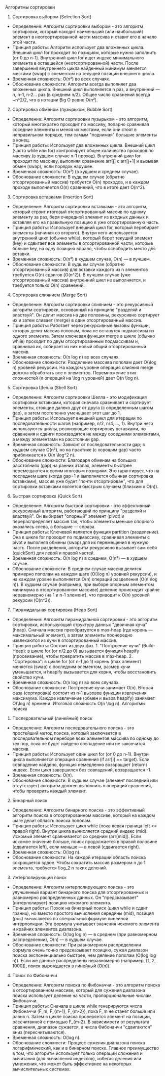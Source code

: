 Алгоритмы сортировки
1. Сортировка выбором (Selection Sort)
 * Определение: Алгоритм сортировки выбором - это алгоритм сортировки, который находит наименьший (или наибольший) элемент в неотсортированной части массива и ставит его в начало этой части.
 * Принцип работы: Алгоритм использует два вложенных цикла. Внешний цикл for проходит по позициям, которые нужно заполнить (от 0 до n-1). Внутренний цикл for ищет индекс минимального элемента в оставшейся (неотсортированной) части. После завершения внутреннего цикла найденный минимум меняется местами (swap) с элементом на текущей позиции внешнего цикла.
 * Временная сложность: O(n²) во всех случаях.
 * Обоснование сложности: Алгоритм всегда выполняет два вложенных цикла. Внешний цикл выполняется n раз, а внутренний — n, n-1, n-2... раз (в среднем n/2). Общее число сравнений всегда ~n^2/2, что в нотации Big O равно O(n²).
2. Сортировка обменом (пузырьком, Bubble Sort)
 * Определение: Алгоритм сортировки пузырьком - это алгоритм, который многократно проходит по массиву, попарно сравнивая соседние элементы и меняя их местами, если они стоят в неправильном порядке, тем самым "поднимая" большие элементы в конец.
 * Принцип работы: Использует два вложенных цикла. Внешний цикл (часто while или for) контролирует общее количество проходов по массиву (в худшем случае n-1 проход). Внутренний цикл for проходит по массиву, выполняя сравнение arr[j] с arr[j+1] и вызывая обмен (swap), если порядок нарушен.
 * Временная сложность: O(n²) (в худшем и среднем случае).
 * Обоснование сложности: В худшем случае (обратно отсортированный массив) требуется O(n) проходов, и в каждом проходе выполняется O(n) сравнений, что в итоге дает O(n^2).
3. Сортировка вставками (Insertion Sort)
 * Определение: Алгоритм сортировки вставками - это алгоритм, который строит итоговый отсортированный массив по одному элементу за раз, беря очередной элемент из входных данных и вставляя его на правильную позицию в уже отсортированную часть.
 * Принцип работы: Использует внешний цикл for, который перебирает элементы (начиная со второго). Внутри него используется внутренний цикл (обычно while), который берет текущий элемент (key) и сдвигает все элементы в отсортированной части, которые больше key, на одну позицию вправо, чтобы освободить место для вставки.
 * Временная сложность: O(n²) в худшем случае, O(n) — в лучшем.
 * Обоснование сложности: В худшем случае (обратно отсортированный массив) для вставки каждого из n элементов требуется O(n) сдвигов (O(n^2)). В лучшем случае (уже отсортированный массив) внутренний цикл не выполняется, и требуется только O(n) сравнений.
4. Сортировка слиянием (Merge Sort)
 * Определение: Алгоритм сортировки слиянием - это рекурсивный алгоритм сортировки, основанный на принципе "разделяй и властвуй". Он делит массив на две половины, рекурсивно сортирует их и затем сливает (merge) в один отсортированный массив.
 * Принцип работы: Работает через рекурсивные вызовы функции, которая делит массив пополам, пока не останутся подмассивы из одного элемента. Затем ключевая функция merge в цикле (обычно while) проходит по двум отсортированным подмассивам и, сравнивая их, собирает из них новый общий отсортированный массив.
 * Временная сложность: O(n log n) во всех случаях.
 * Обоснование сложности: Разделение массива пополам дает O(\log n) уровней рекурсии. На каждом уровне операция слияния merge должна обработать все n элементов. Перемножение этих сложностей (n операций на \log n уровней) дает O(n \log n).
5. Сортировка Шелла (Shell Sort)
 * Определение: Алгоритм сортировки Шелла - это модификация сортировки вставками, которая сначала сравнивает и сортирует элементы, стоящие далеко друг от друга (с определенным шагом gap), а затем постепенно уменьшает этот шаг до 1.
 * Принцип работы: Использует внешний цикл для итерации по последовательности шагов (например, n/2, n/4, ..., 1). Внутри него используются циклы, реализующие сортировку вставками, но сравнения и сдвиги производятся не между соседними элементами, а между элементами на расстоянии gap.
 * Временная сложность: Зависит от последовательности gap; в худшем случае O(n²), но на практике (с хорошим gap) часто приближается к O(n \log^2 n).
 * Обоснование сложности: Благодаря обменам на больших расстояниях (gap) на ранних этапах, элементы быстрее перемещаются к своим итоговым позициям. Это гарантирует, что на последнем шаге (когда gap=1 и выполняется обычная сортировка вставками), массив уже будет "почти отсортирован", что для сортировки вставками является быстрым случаем (близким к O(n)).
6. Быстрая сортировка (Quick Sort)
 * Определение: Алгоритм быстрой сортировки - это эффективный рекурсивный алгоритм, работающий по принципу "разделяй и властвуй". Он выбирает "опорный" элемент (pivot) и перераспределяет массив так, чтобы элементы меньше опорного оказались слева, а большие — справа.
 * Принцип работы: Ключевой является функция partition (разделение). Она в цикле for проходит по подмассиву, сравнивая элементы с pivot и выполняя обмены (swap) для их перемещения в нужную часть. После разделения, алгоритм рекурсивно вызывает сам себя (quickSort) для левой и правой частей.
 * Временная сложность: O(n log n) в среднем, O(n²) — в худшем случае.
 * Обоснование сложности: В среднем случае массив делится примерно пополам на каждом шаге (O(\log n) уровней рекурсии), и на каждом уровне выполняется O(n) операций разделения (O(n \log n)). В худшем случае (например, при выборе опорным элементом минимума в отсортированном массиве) деление происходит крайне неравномерно (на 1 и n-1 элемент), что приводит к O(n) уровней рекурсии (O(n^2)).
7. Пирамидальная сортировка (Heap Sort)
 * Определение: Алгоритм пирамидальной сортировки - это алгоритм сортировки, использующий структуру данных "двоичная куча" (heap). Сначала массив преобразуется в max-heap (где корень — максимальный элемент), а затем элементы поочередно извлекаются из кучи в отсортированный массив.
 * Принцип работы: Состоит из двух фаз. 1. "Построение кучи" (Build-Heap): в цикле for (от n/2 до 0) вызывается функция heapify (просеивание), чтобы превратить массив в max-heap. 2. "Сортировка": в цикле for (от n-1 до 1) корень (max элемент) меняется (swap) с последним элементом, размер кучи уменьшается, и heapify вызывается для корня, чтобы восстановить свойство кучи.
 * Временная сложность: O(n log n) во всех случаях.
 * Обоснование сложности: Построение кучи занимает O(n). Вторая фаза (сортировка) состоит из n-1 вызовов функции извлечения максимума. Каждое извлечение (обмен и вызов heapify) занимает O(\log n) времени. Итоговая сложность O(n \log n).
Алгоритмы поиска
1. Последовательный (линейный) поиск
 * Определение: Алгоритм последовательного поиска - это простейший метод поиска, который заключается в последовательном переборе всех элементов массива по одному до тех пор, пока не будет найдено совпадение или не закончится массив.
 * Принцип работы: Использует один цикл for (от 0 до n-1). Внутри цикла выполняется операция сравнения (if arr[i] == target). Если совпадение найдено, функция немедленно возвращает (return) индекс. Если цикл завершился без совпадений, возвращается -1.
 * Временная сложность: O(n).
 * Обоснование сложности: В худшем случае (элемент последний или отсутствует) алгоритм должен выполнить n операций сравнения, чтобы проверить каждый элемент.
2. Бинарный поиск
 * Определение: Алгоритм бинарного поиска - это эффективный алгоритм поиска в отсортированном массиве, который на каждом шаге делит область поиска пополам.
 * Принцип работы: Использует цикл while (пока левая граница left <= правой right). Внутри цикла вычисляется средний индекс (mid). Искомый элемент сравнивается со средним (arr[mid]). Если искомое значение больше, поиск продолжается в правой половине (сдвигается left), если меньше — в левой (сдвигается right).
 * Временная сложность: O(log n).
 * Обоснование сложности: На каждой итерации область поиска сокращается вдвое. Чтобы сократить массив размером n до 1 элемента, требуется \log_2 n таких делений.
3. Интерполирующий поиск
 * Определение: Алгоритм интерполирующего поиска - это улучшенный вариант бинарного поиска для отсортированных и равномерно распределенных данных. Он "предсказывает" (интерполирует) позицию искомого элемента.
 * Принцип работы: Похож на бинарный поиск (цикл while и сдвиг границ), но вместо простого вычисления середины (mid), позиция (pos) вычисляется по специальной формуле линейной интерполяции. Эта формула учитывает значения искомого элемента и крайних элементов диапазона.
 * Временная сложность: O(log log n) — в среднем (при равномерном распределении), O(n) — в худшем случае.
 * Обоснование сложности: При равномерном распределении формула очень точно предсказывает позицию, сужая диапазон поиска экспоненциально быстрее, чем деление пополам (O(log log n)). Если же данные распределены неравномерно (например, [1, 2, 1000]), поиск вырождается в линейный (O(n)).
4. Поиск по Фибоначчи
 * Определение: Алгоритм поиска по Фибоначчи - это алгоритм поиска в отсортированном массиве, который для сужения диапазона поиска использует деление на части, пропорциональные числам Фибоначчи.
 * Принцип работы: Сначала в цикле while генерируются числа Фибоначчи (F_m, F_{m-1}, F_{m-2}), пока F_m не станет больше или равно n. Затем в цикле поиска проверяется элемент на позиции, рассчитанной с помощью F_{m-2}. В зависимости от результата сравнения, диапазон сужается, а числа Фибоначчи "сдвигаются" вниз (пересчитываются).
 * Временная сложность: O(log n).
 * Обоснование сложности: Процесс сужения диапазона поиска логарифмический, как и в бинарном поиске. Главное преимущество в том, что алгоритм использует только операции сложения и вычитания (для вычисления индексов), избегая деления или умножения, что может быть эффективнее на некоторых вычислительных системах.
